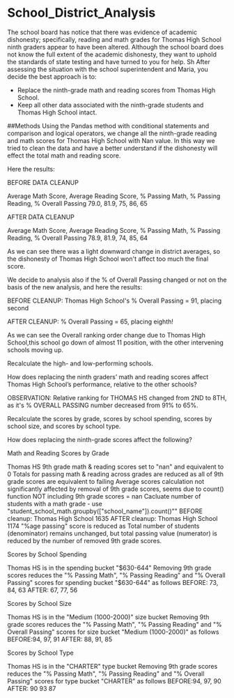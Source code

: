 # School_District_Analysis

The school board has notice that there was evidence of academic dishonesty; specifically, reading and math grades for Thomas High School ninth graders appear to have been altered. Although the school board does not know the full extent of the academic dishonesty, they want to uphold the standards of state testing and have turned to you for help. Sh
After assessing the situation with the school superintendent and Maria, you decide the best approach is to:

- Replace the ninth-grade math and reading scores from Thomas High School.
- Keep all other data associated with the ninth-grade students and Thomas High School intact.


##Methods
Using the Pandas method with conditional statements and comparison and logical operators, 
we change all  the ninth-grade reading and math scores for Thomas High School with Nan value. 
In this way we tried to clean the data and have a better understand if the dishonesty will effect the total math and reading score.

Here the results:

BEFORE DATA CLEANUP

Average Math Score, Average Reading Score, % Passing Math, % Passing Reading, % Overall Passing
79.0, 81.9, 75, 86, 65

AFTER DATA CLEANUP

Average Math Score, Average Reading Score, % Passing Math, % Passing Reading, % Overall Passing
78.9, 81.9, 74, 85, 64

As we can see there was a light downward change in district averages, so the dishonesty of Thomas High School won't affect too much the final score.

We decide to analysis also if the % of Overall Passing changed or not on the basis of the new analysis, and here the results:

BEFORE CLEANUP: Thomas High School's % Overall Passing = 91, placing second

AFTER CLEANUP: % Overall Passing = 65, placing eighth!

As we can see the Overall ranking order change due to Thomas High School,this school go down of almost 11 position, with the other intervening schools moving up.


Recalculate the high- and low-performing schools.


How does replacing the ninth graders’ math and reading scores affect Thomas High School’s performance, relative to the other schools?


OBSERVATION: Relative ranking for THOMAS HS changed from 2ND to 8TH, as it's % OVERALL PASSING number decreased from 91% to 65%.




Recalculate the scores by grade, scores by school spending, scores by school size, and scores by school type.


How does replacing the ninth-grade scores affect the following?


Math and Reading Scores by Grade

Thomas HS 9th grade math & reading scores set to "nan" and equivalent to 0
Totals for passing math & reading across grades are reduced as all of 9th grade scores are equivalent to failing
Average scores calculation not significantly affected by removal of 9th grade scores, seems due to count() function NOT including 9th grade scores = nan
Cacluate number of students with a math grade - use "student_school_math.groupby(["school_name"]).count()""
BEFORE cleanup: Thomas High School       1635
AFTER cleanup: Thomas High School       1174
"%age passing" score is reduced as Total number of students (denominator) remains unchanged, but total passing value (numerator) is reduced by the number of removed 9th grade scores.



Scores by School Spending

Thomas HS is in the spending bucket "$630-644"
Removing 9th grade scores reduces the "% Passing Math", "% Passing Reading" and "% Overall Passing" scores for spending bucket "$630-644" as follows
BEFORE: 73, 84, 63
AFTER: 67, 77, 56



Scores by School Size

Thomas HS is in the "Medium (1000-2000)" size bucket
Removing 9th grade scores reduces the "% Passing Math", "% Passing Reading" and "% Overall Passing" scores for size bucket "Medium (1000-2000)" as follows
BEFORE:94, 97, 91
AFTER: 88, 91, 85



Scores by School Type

Thomas HS is in the "CHARTER" type bucket
Removing 9th grade scores reduces the "% Passing Math", "% Passing Reading" and "% Overall Passing" scores for type bucket "CHARTER" as follows
BEFORE:94, 97, 90
AFTER: 90	93	87
